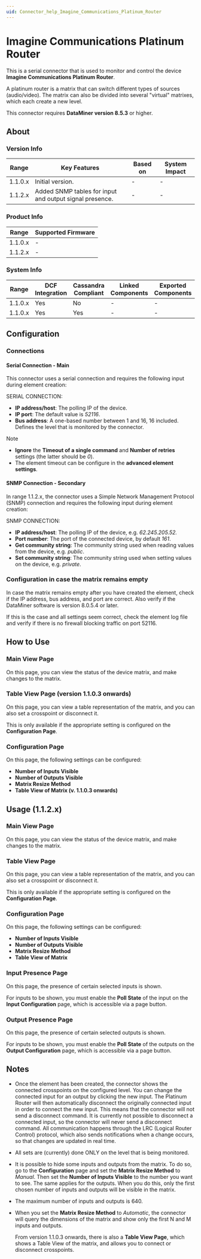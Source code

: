 ```yaml
---
uid: Connector_help_Imagine_Communications_Platinum_Router
---
```


# Imagine Communications Platinum Router

This is a serial connector that is used to monitor and control the device **Imagine Communications Platinum Router**.

A platinum router is a matrix that can switch different types of sources (audio/video). The matrix can also be divided into several "virtual" matrixes, which each create a new level.

This connector requires **DataMiner version 8.5.3** or higher.

## About

### Version Info

| Range   | Key Features                                            | Based on | System Impact |
|---------|---------------------------------------------------------|----------|---------------|
| 1.1.0.x | Initial version.                                        | -        | -             |
| 1.1.2.x | Added SNMP tables for input and output signal presence. | -        | -             |

### Product Info

| Range   | Supported Firmware |
|---------|--------------------|
| 1.1.0.x | -                  |
| 1.1.2.x | -                  |

### System Info

| Range   | DCF Integration | Cassandra Compliant | Linked Components | Exported Components |
|---------|-----------------|---------------------|-------------------|---------------------|
| 1.1.0.x | Yes             | No                  | -                 | -                   |
| 1.1.0.x | Yes             | Yes                 | -                 | -                   |

## Configuration

### Connections

#### Serial Connection - Main

This connector uses a serial connection and requires the following input during element creation:

SERIAL CONNECTION:

- **IP address/host**: The polling IP of the device.
- **IP port**: The default value is *52116*.
- **Bus address**: A one-based number between 1 and 16, 16 included. Defines the level that is monitored by the connector.

> [!NOTE]
>
> - **Ignore** the **Timeout of a single command** and **Number of retries** settings (the latter should be *0*).
> - The element timeout can be configure in the **advanced element settings**.

#### SNMP Connection - Secondary

In range 1.1.2.x, the connector uses a Simple Network Management Protocol (SNMP) connection and requires the following input during element creation:

SNMP CONNECTION:

- **IP address/host**: The polling IP of the device, e.g. *62.245.205.52.*
- **Port number**: The port of the connected device, by default *161*.
- **Get community string**: The community string used when reading values from the device, e.g. *public*.
- **Set community string**: The community string used when setting values on the device, e.g. *private*.

### Configuration in case the matrix remains empty

In case the matrix remains empty after you have created the element, check if the IP address, bus address, and port are correct. Also verify if the DataMiner software is version 8.0.5.4 or later.

If this is the case and all settings seem correct, check the element log file and verify if there is no firewall blocking traffic on port 52116.

## How to Use

### Main View Page

On this page, you can view the status of the device matrix, and make changes to the matrix.

### Table View Page (version 1.1.0.3 onwards)

On this page, you can view a table representation of the matrix, and you can also set a crosspoint or disconnect it.

This is only available if the appropriate setting is configured on the **Configuration Page**.

### Configuration Page

On this page, the following settings can be configured:

- **Number of Inputs Visible**
- **Number of Outputs Visible**
- **Matrix Resize Method**
- **Table View of Matrix (v. 1.1.0.3 onwards)**

## Usage (1.1.2.x)

### Main View Page

On this page, you can view the status of the device matrix, and make changes to the matrix.

### Table View Page

On this page, you can view a table representation of the matrix, and you can also set a crosspoint or disconnect it.

This is only available if the appropriate setting is configured on the **Configuration Page**.

### Configuration Page

On this page, the following settings can be configured:

- **Number of Inputs Visible**
- **Number of Outputs Visible**
- **Matrix Resize Method**
- **Table View of Matrix**

### Input Presence Page

On this page, the presence of certain selected inputs is shown.

For inputs to be shown, you must enable the **Poll State** of the input on the **Input Configuration** page, which is accessible via a page button.

### Output Presence Page

On this page, the presence of certain selected outputs is shown.

For inputs to be shown, you must enable the **Poll State** of the outputs on the **Output Configuration** page, which is accessible via a page button.

## Notes

- Once the element has been created, the connector shows the connected crosspoints on the configured level. You can change the connected input for an output by clicking the new input. The Platinum Router will then automatically disconnect the originally connected input in order to connect the new input. This means that the connector will not send a disconnect command. It is currently not possible to disconnect a connected input, so the connector will never send a disconnect command. All communication happens through the LRC (Logical Router Control) protocol, which also sends notifications when a change occurs, so that changes are updated in real time.
- All sets are (currently) done ONLY on the level that is being monitored.
- It is possible to hide some inputs and outputs from the matrix. To do so, go to the **Configuration** page and set the **Matrix Resize Method** to *Manual*. Then set the **Number of Inputs Visible** to the number you want to see. The same applies for the outputs. When you do this, only the first chosen number of inputs and outputs will be visible in the matrix.
- The maximum number of inputs and outputs is 640.
- When you set the **Matrix Resize Method** to *Automatic*, the connector will query the dimensions of the matrix and show only the first N and M inputs and outputs.

  From version 1.1.0.3 onwards, there is also a **Table View Page**, which shows a Table View of the matrix, and allows you to connect or disconnect crosspoints.
